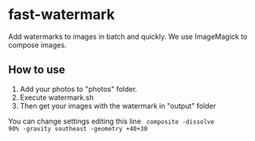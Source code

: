 # fast-watermark
Add watermarks to images in batch and quickly. We use ImageMagick to compose images.

<h2>How to use</h2>

<ol>
<li>Add your photos to "photos" folder.</li>
<li>Execute watermark.sh</li>
<li>Then get your images with the watermark in "output" folder</li>
  </ol>

You can change settings editing this line
<code> composite -dissolve 90% -gravity southeast -geometry +40+30</code>

